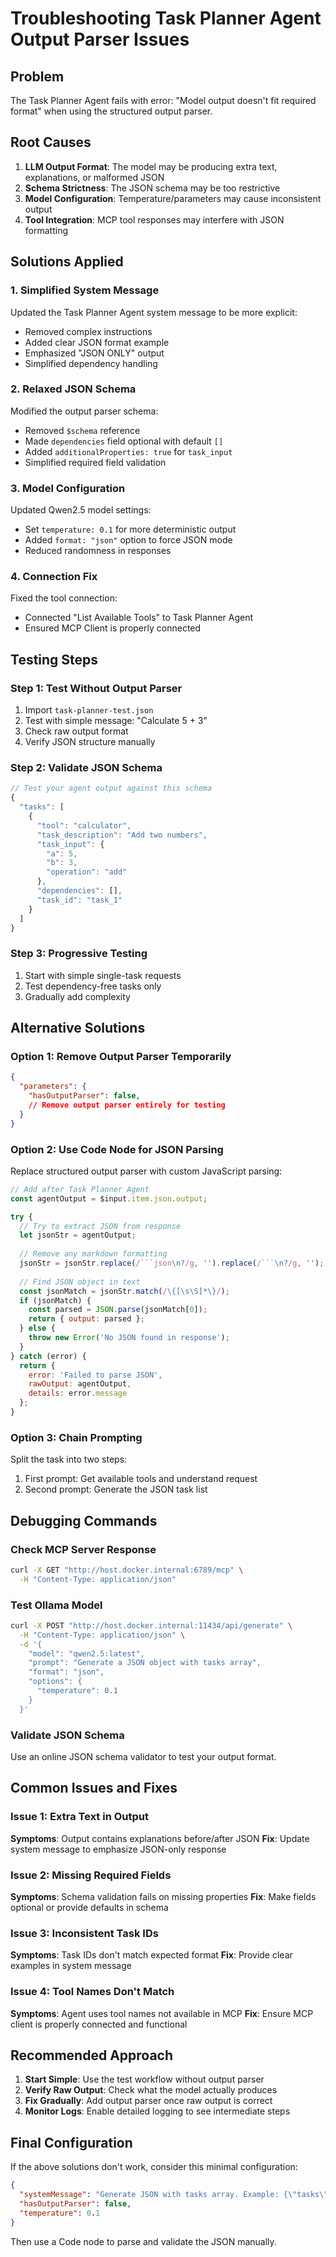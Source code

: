 # Troubleshooting Task Planner Agent Output Parser Issues

## Problem
The Task Planner Agent fails with error: "Model output doesn't fit required format" when using the structured output parser.

## Root Causes
1. **LLM Output Format**: The model may be producing extra text, explanations, or malformed JSON
2. **Schema Strictness**: The JSON schema may be too restrictive
3. **Model Configuration**: Temperature/parameters may cause inconsistent output
4. **Tool Integration**: MCP tool responses may interfere with JSON formatting

## Solutions Applied

### 1. Simplified System Message
Updated the Task Planner Agent system message to be more explicit:
- Removed complex instructions
- Added clear JSON format example
- Emphasized "JSON ONLY" output
- Simplified dependency handling

### 2. Relaxed JSON Schema
Modified the output parser schema:
- Removed `$schema` reference
- Made `dependencies` field optional with default `[]`
- Added `additionalProperties: true` for `task_input`
- Simplified required field validation

### 3. Model Configuration
Updated Qwen2.5 model settings:
- Set `temperature: 0.1` for more deterministic output
- Added `format: "json"` option to force JSON mode
- Reduced randomness in responses

### 4. Connection Fix
Fixed the tool connection:
- Connected "List Available Tools" to Task Planner Agent
- Ensured MCP Client is properly connected

## Testing Steps

### Step 1: Test Without Output Parser
1. Import `task-planner-test.json`
2. Test with simple message: "Calculate 5 + 3"
3. Check raw output format
4. Verify JSON structure manually

### Step 2: Validate JSON Schema
```javascript
// Test your agent output against this schema
{
  "tasks": [
    {
      "tool": "calculator",
      "task_description": "Add two numbers",
      "task_input": {
        "a": 5,
        "b": 3,
        "operation": "add"
      },
      "dependencies": [],
      "task_id": "task_1"
    }
  ]
}
```

### Step 3: Progressive Testing
1. Start with simple single-task requests
2. Test dependency-free tasks only
3. Gradually add complexity

## Alternative Solutions

### Option 1: Remove Output Parser Temporarily
```json
{
  "parameters": {
    "hasOutputParser": false,
    // Remove output parser entirely for testing
  }
}
```

### Option 2: Use Code Node for JSON Parsing
Replace structured output parser with custom JavaScript parsing:

```javascript
// Add after Task Planner Agent
const agentOutput = $input.item.json.output;

try {
  // Try to extract JSON from response
  let jsonStr = agentOutput;
  
  // Remove any markdown formatting
  jsonStr = jsonStr.replace(/```json\n?/g, '').replace(/```\n?/g, '');
  
  // Find JSON object in text
  const jsonMatch = jsonStr.match(/\{[\s\S]*\}/);
  if (jsonMatch) {
    const parsed = JSON.parse(jsonMatch[0]);
    return { output: parsed };
  } else {
    throw new Error('No JSON found in response');
  }
} catch (error) {
  return { 
    error: 'Failed to parse JSON', 
    rawOutput: agentOutput,
    details: error.message 
  };
}
```

### Option 3: Chain Prompting
Split the task into two steps:
1. First prompt: Get available tools and understand request
2. Second prompt: Generate the JSON task list

## Debugging Commands

### Check MCP Server Response
```bash
curl -X GET "http://host.docker.internal:6789/mcp" \
  -H "Content-Type: application/json"
```

### Test Ollama Model
```bash
curl -X POST "http://host.docker.internal:11434/api/generate" \
  -H "Content-Type: application/json" \
  -d '{
    "model": "qwen2.5:latest",
    "prompt": "Generate a JSON object with tasks array",
    "format": "json",
    "options": {
      "temperature": 0.1
    }
  }'
```

### Validate JSON Schema
Use an online JSON schema validator to test your output format.

## Common Issues and Fixes

### Issue 1: Extra Text in Output
**Symptoms**: Output contains explanations before/after JSON
**Fix**: Update system message to emphasize JSON-only response

### Issue 2: Missing Required Fields
**Symptoms**: Schema validation fails on missing properties
**Fix**: Make fields optional or provide defaults in schema

### Issue 3: Inconsistent Task IDs
**Symptoms**: Task IDs don't match expected format
**Fix**: Provide clear examples in system message

### Issue 4: Tool Names Don't Match
**Symptoms**: Agent uses tool names not available in MCP
**Fix**: Ensure MCP client is properly connected and functional

## Recommended Approach

1. **Start Simple**: Use the test workflow without output parser
2. **Verify Raw Output**: Check what the model actually produces
3. **Fix Gradually**: Add output parser once raw output is correct
4. **Monitor Logs**: Enable detailed logging to see intermediate steps

## Final Configuration

If the above solutions don't work, consider this minimal configuration:

```json
{
  "systemMessage": "Generate JSON with tasks array. Example: {\"tasks\":[{\"tool\":\"calculator\",\"task_description\":\"add numbers\",\"task_input\":{\"a\":5,\"b\":3,\"operation\":\"add\"},\"dependencies\":[],\"task_id\":\"task_1\"}]}",
  "hasOutputParser": false,
  "temperature": 0.1
}
```

Then use a Code node to parse and validate the JSON manually.